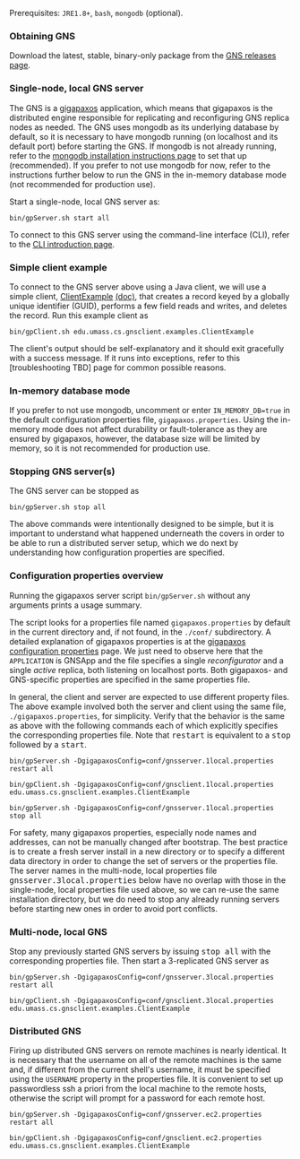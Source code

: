 ---
---


Prerequisites: `JRE1.8+`, `bash`, `mongodb` (optional).

### Obtaining GNS
Download the latest, stable, binary-only package from the [GNS releases page](https://github.com/MobilityFirst/GNS/releases).

[//]: # (This is a comment, it will not be included)

### Single-node, local GNS server
The GNS is a [gigapaxos](https://github.com/MobilityFirst/gigapaxos) application, which means that gigapaxos is the distributed engine responsible for replicating and reconfiguring GNS replica nodes as needed. The GNS uses mongodb as its underlying database by default, so it is necessary to have mongodb running (on localhost and its default port) before starting the GNS. If mongodb is not already running, refer to the [mongodb installation instructions page](https://docs.mongodb.com/manual/installation/) to set that up (recommended). If you prefer to not use mongodb for now, refer to the instructions further below to run the GNS in the in-memory database mode (not recommended for production use). 

Start a single-node, local GNS server as: 

```
bin/gpServer.sh start all
```

To connect to this GNS server using the command-line interface (CLI), refer to the [CLI introduction page](https://github.com/MobilityFirst/GNS/wiki/Command-Line-Interface).

### Simple client example
To connect to the GNS server above using a Java client, we will use a simple client, [ClientExample](https://github.com/MobilityFirst/GNS/blob/master/src/edu/umass/cs/gnsclient/examples/ClientExample.java) [(doc)](http://mobilityfirst.github.io/GNS/doc/edu/umass/cs/gnsclient/examples/ClientExample.html), that creates a record keyed by a globally unique identifier (GUID), performs a few field reads and writes, and deletes the record. Run this example client as

```
bin/gpClient.sh edu.umass.cs.gnsclient.examples.ClientExample
```

The client's output should be self-explanatory and it should exit gracefully with a success message. If it runs into exceptions, refer to this [troubleshooting TBD] page for common possible reasons.

### In-memory database mode
If you prefer to not use mongodb, uncomment or enter `IN_MEMORY_DB=true` in the default configuration properties file, `gigapaxos.properties`. Using the in-memory mode does not affect durability or fault-tolerance as they are ensured by gigapaxos, however, the database size will be limited by memory, so it is not recommended for production use.

### Stopping GNS server(s)

The GNS server can be stopped as

```
bin/gpServer.sh stop all
```

The above commands were intentionally designed to be simple, but it is important to understand what happened underneath the covers in order to be able to run a distributed server setup, which we do next by understanding how configuration properties are specified.

### Configuration properties overview
Running the gigapaxos server script `bin/gpServer.sh` without any arguments prints a usage summary.

The script looks for a properties file named `gigapaxos.properties` by default in the current directory and, if not found, in the `./conf/` subdirectory. A detailed explanation of gigapaxos properties is at the [gigapaxos configuration properties](https://github.com/MobilityFirst/gigapaxos/wiki/Configuration-properties) page. We just need to observe here that the `APPLICATION` is GNSApp and the file specifies a single _reconfigurator_ and a single _active_ replica, both listening on localhost ports. Both gigapaxos- and GNS-specific properties are specified in the same properties file.

In general, the client and server are expected to use different property files. The above example involved both the server and client using the same file, `./gigapaxos.properties`, for simplicity. Verify that the behavior is the same as above with the following commands each of which explicitly specifies the corresponding properties file. Note that <tt>restart</tt> is equivalent to a <tt>stop</tt> followed by a <tt>start</tt>.


    bin/gpServer.sh -DgigapaxosConfig=conf/gnsserver.1local.properties restart all

    bin/gpClient.sh -DgigapaxosConfig=conf/gnsclient.1local.properties edu.umass.cs.gnsclient.examples.ClientExample

    bin/gpServer.sh -DgigapaxosConfig=conf/gnsserver.1local.properties stop all


For safety, many gigapaxos properties, especially node names and addresses, can not be manually changed after bootstrap. The best practice is to create a fresh server install in a new directory or to specify a different data directory in order to change the set of servers or the properties file. The server names in the multi-node, local properties file <tt>gnsserver.3local.properties</tt> below have no overlap with those in the single-node, local properties file used above, so we can re-use the same installation directory, but we do need to stop any already running servers before starting new ones in order to avoid port conflicts.

### Multi-node, local GNS
Stop any previously started GNS servers by issuing <tt>stop all</tt> with the corresponding properties file. Then start a 3-replicated GNS server as

```
bin/gpServer.sh -DgigapaxosConfig=conf/gnsserver.3local.properties restart all

bin/gpClient.sh -DgigapaxosConfig=conf/gnsclient.3local.properties edu.umass.cs.gnsclient.examples.ClientExample
```

### Distributed GNS 
Firing up distributed GNS servers on remote machines is nearly identical. It is necessary that the username on all of the remote machines is the same and, if different from the current shell's username, it must be specified using the `USERNAME` property in the properties file. It is convenient to set up passwordless ssh a priori from the local machine to the remote hosts, otherwise the script will prompt for a password for each remote host.

```
bin/gpServer.sh -DgigapaxosConfig=conf/gnsserver.ec2.properties restart all

bin/gpClient.sh -DgigapaxosConfig=conf/gnsclient.ec2.properties edu.umass.cs.gnsclient.examples.ClientExample
```
